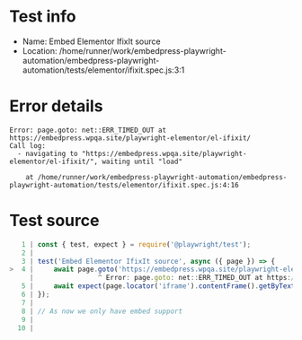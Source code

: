 # Test info

- Name: Embed Elementor IfixIt source
- Location: /home/runner/work/embedpress-playwright-automation/embedpress-playwright-automation/tests/elementor/ifixit.spec.js:3:1

# Error details

```
Error: page.goto: net::ERR_TIMED_OUT at https://embedpress.wpqa.site/playwright-elementor/el-ifixit/
Call log:
  - navigating to "https://embedpress.wpqa.site/playwright-elementor/el-ifixit/", waiting until "load"

    at /home/runner/work/embedpress-playwright-automation/embedpress-playwright-automation/tests/elementor/ifixit.spec.js:4:16
```

# Test source

```ts
   1 | const { test, expect } = require('@playwright/test');
   2 |
   3 | test('Embed Elementor IfixIt source', async ({ page }) => {
>  4 |     await page.goto('https://embedpress.wpqa.site/playwright-elementor/el-ifixit/');
     |                ^ Error: page.goto: net::ERR_TIMED_OUT at https://embedpress.wpqa.site/playwright-elementor/el-ifixit/
   5 |     await expect(page.locator('iframe').contentFrame().getByText('iPad Pro 10.5" Screen Replacement Author: Dominik Schnabelrauch')).toBeVisible();
   6 | });
   7 |
   8 | // As now we only have embed support
   9 |
  10 |
```